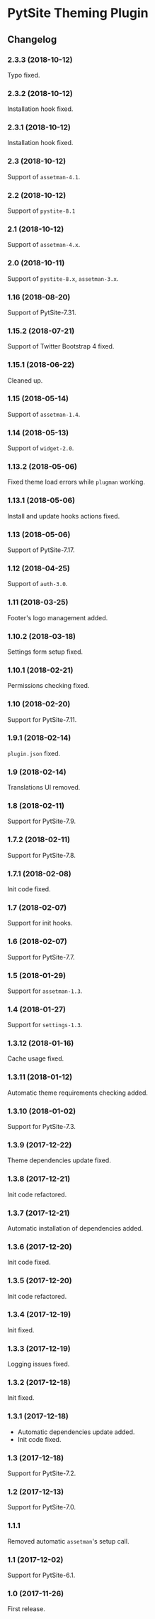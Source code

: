 # PytSite Theming Plugin


## Changelog


### 2.3.3 (2018-10-12)

Typo fixed.


### 2.3.2 (2018-10-12)

Installation hook fixed.


### 2.3.1 (2018-10-12)

Installation hook fixed.


### 2.3 (2018-10-12)

Support of `assetman-4.1`.


### 2.2 (2018-10-12)

Support of `pystite-8.1`


### 2.1 (2018-10-12)

Support of `assetman-4.x`.


### 2.0 (2018-10-11)

Support of `pystite-8.x`, `assetman-3.x`.


### 1.16 (2018-08-20)

Support of PytSite-7.31.


### 1.15.2 (2018-07-21)

Support of Twitter Bootstrap 4 fixed.


### 1.15.1 (2018-06-22)

Cleaned up.


### 1.15 (2018-05-14)

Support of `assetman-1.4`.


### 1.14 (2018-05-13)

Support of `widget-2.0`.


### 1.13.2 (2018-05-06)

Fixed theme load errors while `plugman` working.


### 1.13.1 (2018-05-06)

Install and update hooks actions fixed.


### 1.13 (2018-05-06)

Support of PytSite-7.17.


### 1.12 (2018-04-25)

Support of `auth-3.0`.


### 1.11 (2018-03-25)

Footer's logo management added.


### 1.10.2 (2018-03-18)

Settings form setup fixed.


### 1.10.1 (2018-02-21)

Permissions checking fixed.


### 1.10 (2018-02-20)

Support for PytSite-7.11.


### 1.9.1 (2018-02-14)

`plugin.json` fixed.


### 1.9 (2018-02-14)

Translations UI removed.


### 1.8 (2018-02-11)

Support for PytSite-7.9.


### 1.7.2 (2018-02-11)

Support for PytSite-7.8.


### 1.7.1 (2018-02-08)

Init code fixed.


### 1.7 (2018-02-07)

Support for init hooks.


### 1.6 (2018-02-07)

Support for PytSite-7.7.


### 1.5 (2018-01-29)

Support for `assetman-1.3`.


### 1.4 (2018-01-27)

Support for `settings-1.3`.


### 1.3.12 (2018-01-16)

Cache usage fixed.


### 1.3.11 (2018-01-12)

Automatic theme requirements checking added.


### 1.3.10 (2018-01-02)

Support for PytSite-7.3.


### 1.3.9 (2017-12-22)

Theme dependencies update fixed.


### 1.3.8 (2017-12-21)

Init code refactored.


### 1.3.7 (2017-12-21)

Automatic installation of dependencies added.


### 1.3.6 (2017-12-20)

Init code fixed.


### 1.3.5 (2017-12-20)

Init code refactored.


### 1.3.4 (2017-12-19)

Init fixed.


### 1.3.3 (2017-12-19)

Logging issues fixed.


### 1.3.2 (2017-12-18)

Init fixed.


### 1.3.1 (2017-12-18)

- Automatic dependencies update added.
- Init code fixed.


### 1.3 (2017-12-18)

Support for PytSite-7.2.


### 1.2 (2017-12-13)

Support for PytSite-7.0.


### 1.1.1

Removed automatic `assetman`'s setup call.


### 1.1 (2017-12-02)

Support for PytSite-6.1.


### 1.0 (2017-11-26)

First release.
